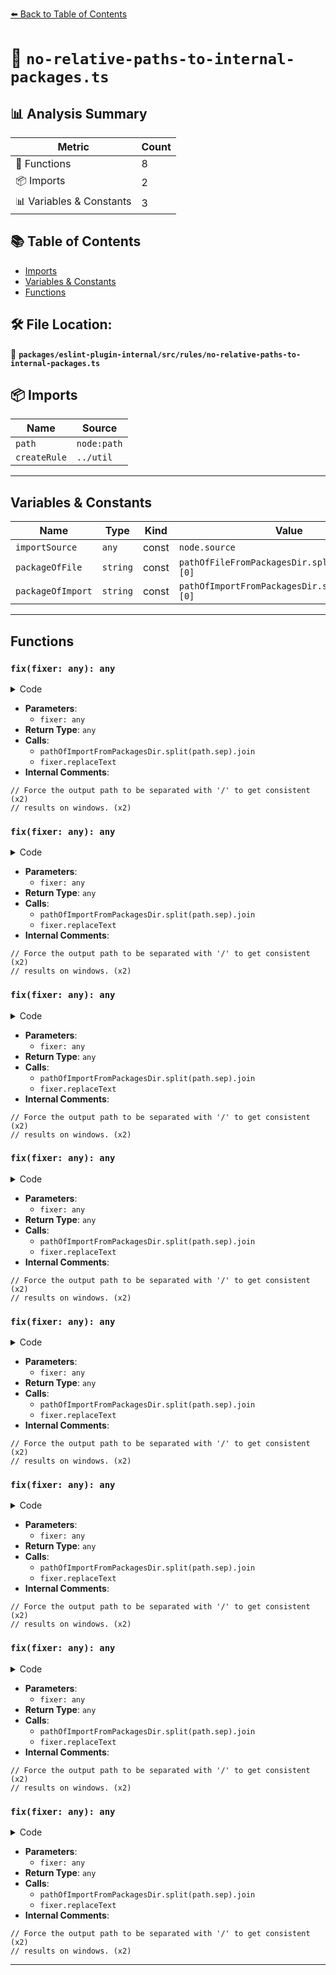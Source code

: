 [⬅️ Back to Table of Contents](../../../../index.md)

# 📄 `no-relative-paths-to-internal-packages.ts`

## 📊 Analysis Summary

| Metric | Count |
|--------|-------|
| 🔧 Functions | 8 |
| 📦 Imports | 2 |
| 📊 Variables & Constants | 3 |

## 📚 Table of Contents

- [Imports](#imports)
- [Variables & Constants](#variables-constants)
- [Functions](#functions)

## 🛠️ File Location:
📂 **`packages/eslint-plugin-internal/src/rules/no-relative-paths-to-internal-packages.ts`**

## 📦 Imports

| Name | Source |
|------|--------|
| `path` | `node:path` |
| `createRule` | `../util` |


---

## Variables & Constants

| Name | Type | Kind | Value | Exported |
|------|------|------|-------|----------|
| `importSource` | `any` | const | `node.source` | ✗ |
| `packageOfFile` | `string` | const | `pathOfFileFromPackagesDir.split(path.sep)[0]` | ✗ |
| `packageOfImport` | `string` | const | `pathOfImportFromPackagesDir.split(path.sep)[0]` | ✗ |


---

## Functions

### `fix(fixer: any): any`

<details><summary>Code</summary>

```ts
fixer => {
              // Force the output path to be separated with '/' to get consistent
              // results on windows.
              const platformIndependentRelativePathOfImportFromPackagesDir =
                pathOfImportFromPackagesDir.split(path.sep).join('/');
              return fixer.replaceText(
                importSource,
                `'@typescript-eslint/${platformIndependentRelativePathOfImportFromPackagesDir}'`,
              );
            }
```
</details>

- **Parameters**:
  - `fixer: any`
- **Return Type**: `any`
- **Calls**:
  - `pathOfImportFromPackagesDir.split(path.sep).join`
  - `fixer.replaceText`
- **Internal Comments**:
```
// Force the output path to be separated with '/' to get consistent (x2)
// results on windows. (x2)
```

### `fix(fixer: any): any`

<details><summary>Code</summary>

```ts
fixer => {
              // Force the output path to be separated with '/' to get consistent
              // results on windows.
              const platformIndependentRelativePathOfImportFromPackagesDir =
                pathOfImportFromPackagesDir.split(path.sep).join('/');
              return fixer.replaceText(
                importSource,
                `'@typescript-eslint/${platformIndependentRelativePathOfImportFromPackagesDir}'`,
              );
            }
```
</details>

- **Parameters**:
  - `fixer: any`
- **Return Type**: `any`
- **Calls**:
  - `pathOfImportFromPackagesDir.split(path.sep).join`
  - `fixer.replaceText`
- **Internal Comments**:
```
// Force the output path to be separated with '/' to get consistent (x2)
// results on windows. (x2)
```

### `fix(fixer: any): any`

<details><summary>Code</summary>

```ts
fixer => {
              // Force the output path to be separated with '/' to get consistent
              // results on windows.
              const platformIndependentRelativePathOfImportFromPackagesDir =
                pathOfImportFromPackagesDir.split(path.sep).join('/');
              return fixer.replaceText(
                importSource,
                `'@typescript-eslint/${platformIndependentRelativePathOfImportFromPackagesDir}'`,
              );
            }
```
</details>

- **Parameters**:
  - `fixer: any`
- **Return Type**: `any`
- **Calls**:
  - `pathOfImportFromPackagesDir.split(path.sep).join`
  - `fixer.replaceText`
- **Internal Comments**:
```
// Force the output path to be separated with '/' to get consistent (x2)
// results on windows. (x2)
```

### `fix(fixer: any): any`

<details><summary>Code</summary>

```ts
fixer => {
              // Force the output path to be separated with '/' to get consistent
              // results on windows.
              const platformIndependentRelativePathOfImportFromPackagesDir =
                pathOfImportFromPackagesDir.split(path.sep).join('/');
              return fixer.replaceText(
                importSource,
                `'@typescript-eslint/${platformIndependentRelativePathOfImportFromPackagesDir}'`,
              );
            }
```
</details>

- **Parameters**:
  - `fixer: any`
- **Return Type**: `any`
- **Calls**:
  - `pathOfImportFromPackagesDir.split(path.sep).join`
  - `fixer.replaceText`
- **Internal Comments**:
```
// Force the output path to be separated with '/' to get consistent (x2)
// results on windows. (x2)
```

### `fix(fixer: any): any`

<details><summary>Code</summary>

```ts
fixer => {
              // Force the output path to be separated with '/' to get consistent
              // results on windows.
              const platformIndependentRelativePathOfImportFromPackagesDir =
                pathOfImportFromPackagesDir.split(path.sep).join('/');
              return fixer.replaceText(
                importSource,
                `'@typescript-eslint/${platformIndependentRelativePathOfImportFromPackagesDir}'`,
              );
            }
```
</details>

- **Parameters**:
  - `fixer: any`
- **Return Type**: `any`
- **Calls**:
  - `pathOfImportFromPackagesDir.split(path.sep).join`
  - `fixer.replaceText`
- **Internal Comments**:
```
// Force the output path to be separated with '/' to get consistent (x2)
// results on windows. (x2)
```

### `fix(fixer: any): any`

<details><summary>Code</summary>

```ts
fixer => {
              // Force the output path to be separated with '/' to get consistent
              // results on windows.
              const platformIndependentRelativePathOfImportFromPackagesDir =
                pathOfImportFromPackagesDir.split(path.sep).join('/');
              return fixer.replaceText(
                importSource,
                `'@typescript-eslint/${platformIndependentRelativePathOfImportFromPackagesDir}'`,
              );
            }
```
</details>

- **Parameters**:
  - `fixer: any`
- **Return Type**: `any`
- **Calls**:
  - `pathOfImportFromPackagesDir.split(path.sep).join`
  - `fixer.replaceText`
- **Internal Comments**:
```
// Force the output path to be separated with '/' to get consistent (x2)
// results on windows. (x2)
```

### `fix(fixer: any): any`

<details><summary>Code</summary>

```ts
fixer => {
              // Force the output path to be separated with '/' to get consistent
              // results on windows.
              const platformIndependentRelativePathOfImportFromPackagesDir =
                pathOfImportFromPackagesDir.split(path.sep).join('/');
              return fixer.replaceText(
                importSource,
                `'@typescript-eslint/${platformIndependentRelativePathOfImportFromPackagesDir}'`,
              );
            }
```
</details>

- **Parameters**:
  - `fixer: any`
- **Return Type**: `any`
- **Calls**:
  - `pathOfImportFromPackagesDir.split(path.sep).join`
  - `fixer.replaceText`
- **Internal Comments**:
```
// Force the output path to be separated with '/' to get consistent (x2)
// results on windows. (x2)
```

### `fix(fixer: any): any`

<details><summary>Code</summary>

```ts
fixer => {
              // Force the output path to be separated with '/' to get consistent
              // results on windows.
              const platformIndependentRelativePathOfImportFromPackagesDir =
                pathOfImportFromPackagesDir.split(path.sep).join('/');
              return fixer.replaceText(
                importSource,
                `'@typescript-eslint/${platformIndependentRelativePathOfImportFromPackagesDir}'`,
              );
            }
```
</details>

- **Parameters**:
  - `fixer: any`
- **Return Type**: `any`
- **Calls**:
  - `pathOfImportFromPackagesDir.split(path.sep).join`
  - `fixer.replaceText`
- **Internal Comments**:
```
// Force the output path to be separated with '/' to get consistent (x2)
// results on windows. (x2)
```


---